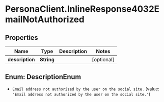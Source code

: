 # PersonaClient.InlineResponse4032EmailNotAuthorized

## Properties
Name | Type | Description | Notes
------------ | ------------- | ------------- | -------------
**description** | **String** |  | [optional] 


<a name="DescriptionEnum"></a>
## Enum: DescriptionEnum


* `Email address not authorized by the user on the social site.` (value: `"Email address not authorized by the user on the social site."`)




